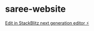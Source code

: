 # saree-website

[Edit in StackBlitz next generation editor ⚡️](https://stackblitz.com/~/github.com/Aloneking789/saree-website)